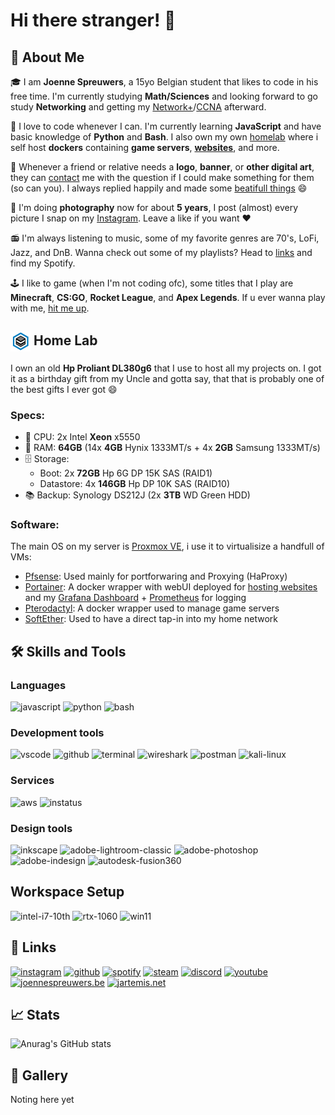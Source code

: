 # Hi there stranger! :wave:
## :rocket: About Me

:mortar_board: I am **Joenne Spreuwers**, a 15yo Belgian student that likes to code in his free time. I'm currently studying **Math/Sciences** and looking forward to go study **Networking** and getting my [Network+](https://www.comptia.org/certifications/network)/[CCNA](https://www.cisco.com/c/en/us/training-events/training-certifications/certifications/associate/ccna.html) afterward.

:floppy_disk: I love to code whenever I can. I'm currently learning **JavaScript** and have basic knowledge of **Python** and **Bash**. I also own my own [homelab](#home-lab) where i self host **dockers** containing **game servers**, [**websites**](#links), and more.

:art: Whenever a friend or relative needs a **logo**, **banner**, or **other digital art**, they can [contact](#links) me with the question if I could make something for them (so can you). I always replied happily and made some [beatifull things](#gallery) :smile:

:camera_flash: I'm doing **photography** now for about **5 years**, I post (almost) every picture I snap on my [Instagram](https://www.instagram.com/joennespreuwers_/). Leave a like if you want :heart:

:radio: I'm always listening to music, some of my favorite genres are 70's, LoFi, Jazz, and DnB. Wanna check out some of my playlists? Head to [links](#links) and find my Spotify.

:joystick: I like to game (when I'm not coding ofc), some titles that I play are **Minecraft**, **CS:GO**, **Rocket League**, and **Apex Legends**. If u ever wanna play with me, [hit me up](#links).

<h2 id="home-lab">
  <img style="vertical-align:middle" src="src/home-lab.png" width="32">
  <span style="">Home Lab</span>
</h2>

I own an old **Hp Proliant DL380g6** that I use to host all my projects on. I got it as a birthday gift from my Uncle and gotta say, that that is probably one of the best gifts I ever got :smile:

### Specs:
- :abacus: CPU: 2x Intel **Xeon** x5550
- :floppy_disk: RAM: **64GB** (14x **4GB** Hynix 1333MT/s + 4x **2GB** Samsung 1333MT/s)
- :file_cabinet: Storage:
  - Boot: 2x **72GB** Hp 6G DP 15K SAS (RAID1)
  - Datastore: 4x **146GB** Hp DP 10K SAS (RAID10)
- :books: Backup: Synology DS212J (2x **3TB** WD Green HDD)

### Software:
The main OS on my server is [Proxmox VE](https://www.proxmox.com/), i use it to virtualisize a handfull of VMs:
- [Pfsense](): Used mainly for portforwaring and Proxying (HaProxy)
- [Portainer](https://www.portainer.io/): A docker wrapper with webUI deployed for [hosting websites](#links) and my [Grafana Dashboard](https://grafana.com/) + [Prometheus](https://prometheus.io/) for logging
- [Pterodactyl](https://pterodactyl.io/): A docker wrapper used to manage game servers
- [SoftEther](https://www.softether.org/): Used to have a direct tap-in into my home network

## :hammer_and_wrench: Skills and Tools

### Languages
![javascript](https://img.shields.io/badge/javascript-323330?style=for-the-badge&logo=javascript&logoColor=F7DF1E)
![python](https://img.shields.io/badge/python-3776AB?style=for-the-badge&logo=python&logoColor=white)
![bash](https://img.shields.io/badge/bash-4EAA25?style=for-the-badge&logo=gnubash&logoColor=white)

### Development tools
![vscode](https://img.shields.io/badge/vscode-007ACC?style=for-the-badge&logo=visualstudiocode&logoColor=white)
![github](https://img.shields.io/badge/github-181717?style=for-the-badge&logo=github&logoColor=white)
![terminal](https://img.shields.io/badge/windows_terminal-4D4D4D?style=for-the-badge&logo=windowsterminal&logoColor=white)
![wireshark](https://img.shields.io/badge/wireshark-1679A7?style=for-the-badge&logo=wireshark&logoColor=white)
![postman](https://img.shields.io/badge/postman-FF6C37?style=for-the-badge&logo=postman&logoColor=white)
![kali-linux](https://img.shields.io/badge/kali_linux-557C94?style=for-the-badge&logo=kalilinux&logoColor=white)

### Services
![aws](https://img.shields.io/badge/amazon_aws-232F3E?style=for-the-badge&logo=amazonaws&logoColor=white)
![instatus](https://img.shields.io/badge/instatus-4EE3C2?style=for-the-badge&logo=instatus&logoColor=white)

### Design tools
![inkscape](https://img.shields.io/badge/inkscape-000000?style=for-the-badge&logo=inkscape&logoColor=white)
![adobe-lightroom-classic](https://img.shields.io/badge/adobe_lightroom_classic-31A8FF?style=for-the-badge&logo=adobelightroomclassic&logoColor=white)
![adobe-photoshop](https://img.shields.io/badge/adobe_photoshop-31A8FF?style=for-the-badge&logo=adobephotoshop&logoColor=white)
![adobe-indesign](https://img.shields.io/badge/adobe_indesign-FF3366?style=for-the-badge&logo=adobeindesign&logoColor=white)
![autodesk-fusion360](https://img.shields.io/badge/autodesk_fusion360-ff9c44?style=for-the-badge&logo=autodesk&logoColor=white)

## Workspace Setup
![intel-i7-10th](https://img.shields.io/badge/Intel-Core_i7_10th-0071C5?style=for-the-badge&logo=intel&logoColor=white)
![rtx-1060](https://img.shields.io/badge/NVIDIA-RTX_2070_SUPER-76B900?style=for-the-badge&logo=nvidia&logoColor=white)
![win11](https://img.shields.io/badge/Windows_11-0078D6?style=for-the-badge&logo=microsoft&logoColor=white)

## :link: Links <a id="links">
[![instagram](https://img.shields.io/badge/instagram-E4405F?style=for-the-badge&logo=instagram&logoColor=white)](https://instagram.com/joennespreuwers_)
[![github](https://img.shields.io/badge/github-181717?style=for-the-badge&logo=github&logoColor=white)](https://github.com/joennespreuwers)
[![spotify](https://img.shields.io/badge/spotify-1DB954?style=for-the-badge&logo=spotify&logoColor=white)](https://open.spotify.com/user/c5f9htb452e5wds042ay28lvy?si=0ac838c2c03d4684)
[![steam](https://img.shields.io/badge/steam-000000?style=for-the-badge&logo=steam&logoColor=white)](https://steamcommunity.com/id/mrsprew)
[![discord](https://img.shields.io/badge/mrsprew%239180-5865F2?style=for-the-badge&logo=discord&logoColor=white)](https://discordapp.com/users/211837665971142657)
[![youtube](https://img.shields.io/badge/youtube-FF0000?style=for-the-badge&logo=youtube&logoColor=white)](https://www.youtube.com/channel/UCyE0ujP5T5tvFQeNckJ1qAA)
[![joennespreuwers.be](https://img.shields.io/badge/joennespreuwers.be-e8e8e8?style=for-the-badge)](https://joennespreuwers.be)
[![jartemis.net](https://img.shields.io/badge/jartemis.net-2e2e2e?style=for-the-badge)](https://jartemis.net)

## :chart_with_upwards_trend: Stats
![Anurag's GitHub stats](https://github-readme-stats.vercel.app/api?username=joennespreuwers&show_icons=true&hide_border=true)

## :page_facing_up: Gallery <a id="gallery">
Noting here yet
